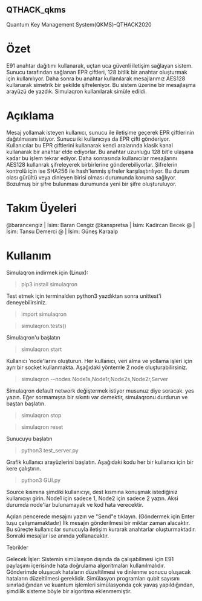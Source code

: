 ## QTHACK_qkms
Quantum Key Management System(QKMS)-QTHACK2020

# Özet
E91 anahtar dağıtımı kullanarak, uçtan uca güvenli iletişim sağlayan sistem. Sunucu tarafından sağlanan EPR çiftleri, 128 bitlik bir anahtar oluşturmak için kullanılıyor. Daha sonra bu anahtar kullanılarak mesajlarımız AES128 kullanarak simetrik bir şekilde şifreleniyor. Bu sistem üzerine bir mesajlaşma arayüzü de yazdık. Simulaqron kullanılarak simüle edildi.

# Açıklama
Mesaj yollamak isteyen kullanıcı, sunucu ile iletişime geçerek EPR çiftlerinin dağıtılmasını istiyor. Sunucu iki kullanıcıya da EPR çifti gönderiyor. Kullanıcılar bu EPR çiftlerini kullanarak kendi aralarında klasik kanal kullanarak bir anahtar elde ediyorlar. Bu anahtar uzunluğu 128 bit'e ulaşana kadar bu işlem tekrar ediyor. Daha sonrasında kullanıcılar mesajlarını AES128 kullanrak şifreleyerek birbirlerine gönderebiliyorlar. Şifrelerin kontrolü için ise SHA256 ile hash'lenmiş şifreler karşılaştırılıyor. Bu durum olası gürültü veya dinleyen birisi olması durumunda koruma sağlıyor. Bozulmuş bir şifre bulunması durumunda yeni bir şifre oluşturuluyor.

# Takım Üyeleri
@barancengiz | İsim: Baran Cengiz
@kanspretsa | İsim: Kadircan Becek
@ | İsim: Tansu Demerci
@ | İsim: Güneş Karaalp


# Kullanım

Simulaqron indirmek için (Linux):
> pip3 install simulaqron

Test etmek için terminalden python3 yazdıktan sonra unittest'i deneyebilirsiniz.
> import simulaqron

> simulaqron.tests()

Simulaqron'u başlatın
> simulaqron start

Kullanıcı 'node'larını oluşturun. Her kullanıcı, veri alma ve yollama işleri için ayrı bir socket kullanmakta. Aşağıdaki yöntemle 2 node oluşturabilirsiniz.
> simulaqron --nodes Node1s,Node1r,Node2s,Node2r,Server

Simulaqron default network değiştermek istiyor musunuz diye soracak. yes yazın. Eğer sormamışsa bir sıkıntı var demektir, simulaqronu durdurun ve baştan başlatın.
> simulaqron stop

> simulaqron reset

Sunucuyu başlatın
> python3 test_server.py

Grafik kullanıcı arayüzlerini başlatın. Aşağıdaki kodu her bir kullanıcı için bir kere çalıştırın. 
> python3 GUI.py

Source kısmına şimdiki kullanıcıyı, dest kısmına konuşmak istediğiniz kullanıcıyı girin. Node1 için sadece 1, Node2 için sadece 2 yazın. Aksi durumda node'lar bulunamayak ve kod hata verecektir.

Açılan pencerede mesajını yazın ve "Send"e tıklayın. (Göndermek için Enter tuşu çalışmamaktadır)
İlk mesajın gönderilmesi bir miktar zaman alacaktır. Bu süreçte kullanıcılar sunucuyla iletişim kurarak anahtarlar oluşturmaktadır. Sonraki mesajlar ise anında yollanacaktır.

Tebrikler

Gelecek İşler: Sistemin simülasyon dışında da çalışabilmesi için E91 paylaşımı içerisinde hata doğrulama algoritmaları kullanılmalıdır. Gönderimde oluşacak hataların düzeltilmesi ve dinlenme sonucu oluşacak hataların düzeltilmesi gereklidir. Simülasyon programları qubit sayısını sınırladığından ve kuantum işlemleri simülasyonda çok yavaş yapıldığından, şimdilik sisteme böyle bir algoritma eklenmemiştir.
